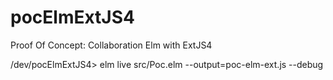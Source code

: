# pocElmExtJS4
Proof Of Concept: Collaboration Elm with ExtJS4

/dev/pocElmExtJS4> elm live src/Poc.elm --output=poc-elm-ext.js --debug

